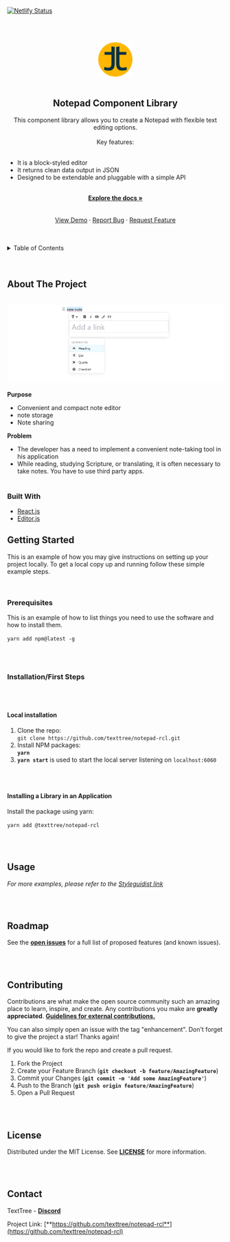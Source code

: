 [![Netlify Status](https://api.netlify.com/api/v1/badges/d3ee2f25-c988-459b-aca3-e191544512c9/deploy-status)](https://app.netlify.com/sites/notepad-rcl/deploys)

<br/>
<br/>
<br/>
<div align="center">
  <a href="https://github.com/texttree/template-rcl">
    <img src="images/logo.png" alt="Logo" width="80" height="80">
  </a>
<br/>
<br/>

<h2 align="center">Notepad Component Library</h2>

  <p align="center">
    This component library allows you to create a Notepad with flexible text editing options.
		<br/>
		<br/>
		Key features:
		<br/>
		<br/>
		<ul align="left">
			<li>It is a block-styled editor</li>
			<li>It returns clean data output in JSON</li>
			<li>Designed to be extendable and pluggable with a simple API</li>
		</ul>
    <br/>
    <a href="https://editorjs.io/base-concepts"><strong>Explore the docs »</strong></a>
    <br/>
    <br/>
		<br/>
    <a href="https://notepad-rcl.netlify.app/">View Demo</a>
    ·
    <a href="https://github.com/texttree/notepad-rcl/issues">Report Bug</a>
    ·
    <a href="https://github.com/texttree/notepad-rcl/issues">Request Feature</a>
  </p>
</div>

<br/>
<br/>

<details>
  <summary>Table of Contents</summary>
  <ol>
    <li>
      <a href="#about-the-project">About The Project</a>
      <ul>
        <li><a href="#built-with">Built With</a></li>
      </ul>
    </li>
    <li>
      <a href="#getting-started">Getting Started</a>
      <ul>
        <li><a href="#prerequisites">Prerequisites</a></li>
        <li><a href="#installation">Installation</a></li>
      </ul>
    </li>
    <li><a href="#usage">Usage</a></li>
    <li><a href="#roadmap">Roadmap</a></li>
    <li><a href="#contributing">Contributing</a></li>
    <li><a href="#license">License</a></li>
    <li><a href="#contact">Contact</a></li>
    <li><a href="#acknowledgments">Acknowledgments</a></li>
  </ol>
</details>

<br/>
<br/>

## About The Project

<br/>

<a href="https://github.com/texttree/notepad-rcl">
    <img src="images/editorjs-screenshot.png" >
  </a>

<br/>

**Purpose**

- Convenient and compact note editor
- note storage
- Note sharing
  <br/>

**Problem**

- The developer has a need to implement a convenient note-taking tool in his application
- While reading, studying Scripture, or translating, it is often necessary to take notes. You have to use third party apps.
  <br/>
  <br/>

### Built With

- [React.js](https://reactjs.org/)
- [Editor.js](https://editorjs.io/)

## Getting Started

This is an example of how you may give instructions on setting up your project locally.
To get a local copy up and running follow these simple example steps.

<br/>

### Prerequisites

This is an example of how to list things you need to use the software and how to install them.

`yarn add npm@latest -g`

<br/>
<br/>

### Installation/First Steps

<br/>
<br/>

#### Local installation

1. Clone the repo: <br/> `git clone https://github.com/texttree/notepad-rcl.git`
2. Install NPM packages: <br/> **`yarn`**
3. **`yarn start`** is used to start the local server listening on `localhost:6060`

<br/>
<br/>

#### Installing a Library in an Application

Install the package using yarn:

`yarn add @texttree/notepad-rcl`

<br/>
<br/>

## Usage

_For more examples, please refer to the [Styleguidist link](https://notepad-rcl.netlify.app/)_

<br/>
<br/>

## Roadmap

See the [**open issues**](https://github.com/texttree/notepad-rcl/issues) for a full list of proposed features (and known issues).

<br/>
<br/>

## Contributing

Contributions are what make the open source community such an amazing place to learn, inspire, and create. Any contributions you make are **greatly appreciated**. [**Guidelines for external contributions.**](https://forum.door43.org)

You can also simply open an issue with the tag "enhancement".
Don't forget to give the project a star! Thanks again!

If you would like to fork the repo and create a pull request.

1. Fork the Project
2. Create your Feature Branch (**`git checkout -b feature/AmazingFeature`**)
3. Commit your Changes (**`git commit -m 'Add some AmazingFeature'`**)
4. Push to the Branch (**`git push origin feature/AmazingFeature`**)
5. Open a Pull Request

<br/>
<br/>

## License

Distributed under the MIT License. See [**LICENSE**](license-url) for more information.

<br/>
<br/>

## Contact

TextTree - [**Discord**](https://discord.com/channels/867746700390563850/894978969613520956)

Project Link: [**https://github.com/texttree/notepad-rcl**](https://github.com/texttree/notepad-rcl)
